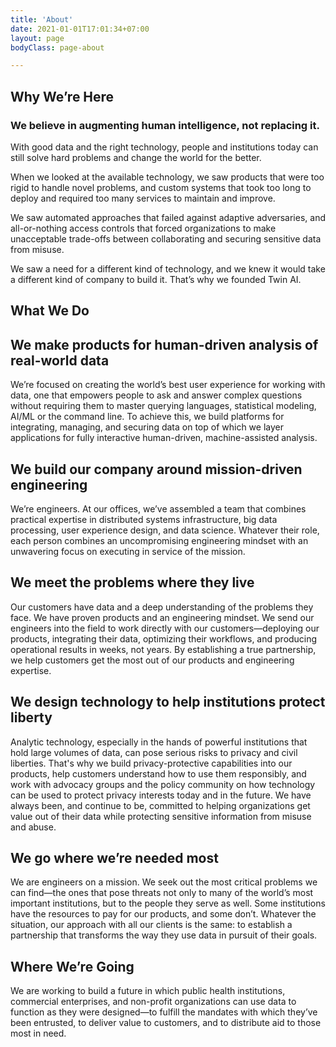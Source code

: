 ```yaml
---
title: 'About'
date: 2021-01-01T17:01:34+07:00
layout: page
bodyClass: page-about

---
```



## Why We’re Here

### We believe in augmenting human intelligence, not replacing it.

With good data and the right technology, people and institutions today can still solve hard problems and change the world for the better.

When we looked at the available technology, we saw products that were too rigid to handle novel problems, and custom systems that took too long to deploy and required too many services to maintain and improve.

We saw automated approaches that failed against adaptive adversaries, and all-or-nothing access controls that forced organizations to make unacceptable trade-offs between collaborating and securing sensitive data from misuse.

We saw a need for a different kind of technology, and we knew it would take a different kind of company to build it. That’s why we founded Twin AI.

## What We Do

## We make products for human-driven analysis of real-world data

We’re focused on creating the world’s best user experience for working with data, one that empowers people to ask and answer complex questions without requiring them to master querying languages, statistical modeling, AI/ML or the command line. To achieve this, we build platforms for integrating, managing, and securing data on top of which we layer applications for fully interactive human-driven, machine-assisted analysis.

## We build our company around mission-driven engineering
We’re engineers. At our offices, we’ve assembled a team that combines practical expertise in distributed systems infrastructure, big data processing, user experience design, and data science. Whatever their role, each person combines an uncompromising engineering mindset with an unwavering focus on executing in service of the mission.

## We meet the problems where they live
Our customers have data and a deep understanding of the problems they face. We have proven products and an engineering mindset. We send our engineers into the field to work directly with our customers—deploying our products, integrating their data, optimizing their workflows, and producing operational results in weeks, not years. By establishing a true partnership, we help customers get the most out of our products and engineering expertise.

## We design technology to help institutions protect liberty
Analytic technology, especially in the hands of powerful institutions that hold large volumes of data, can pose serious risks to privacy and civil liberties. That's why we build privacy-protective capabilities into our products, help customers understand how to use them responsibly, and work with advocacy groups and the policy community on how technology can be used to protect privacy interests today and in the future. We have always been, and continue to be, committed to helping organizations get value out of their data while protecting sensitive information from misuse and abuse.

## We go where we’re needed most
We are engineers on a mission. We seek out the most critical problems we can find—the ones that pose threats not only to many of the world’s most important institutions, but to the people they serve as well. Some institutions have the resources to pay for our products, and some don’t. Whatever the situation, our approach with all our clients is the same: to establish a partnership that transforms the way they use data in pursuit of their goals.

## Where We’re Going
We are working to build a future in which public health institutions, commercial enterprises, and non-profit organizations can use data to function as they were designed—to fulfill the mandates with which they’ve been entrusted, to deliver value to customers, and to distribute aid to those most in need.
